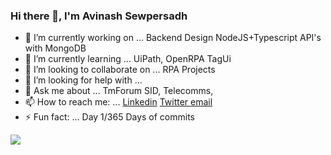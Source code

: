 ### Hi there 👋, I'm Avinash Sewpersadh

- 🔭 I’m currently working on ... Backend Design NodeJS+Typescript API's with MongoDB 
- 🌱 I’m currently learning ... UiPath, OpenRPA TagUi
- 👯 I’m looking to collaborate on ... RPA Projects
- 🤔 I’m looking for help with ...
- 💬 Ask me about ... TmForum SID, Telecomms, 
- 📫 How to reach me: ... [Linkedin](www.linkedin.com/in/avinashsewpersadh)        [Twitter ](https://twitter.com/asewpersadh)     [email](mailto:avi.ukzn@gmail.com)
- ⚡ Fun fact: ... Day 1/365 Days of commits 

<img src="https://github-readme-stats.vercel.app/api?username=dotavi&&show_icons=true&title_color=ffffff&icon_color=bb2acf&text_color=daf7dc&bg_color=151515">
